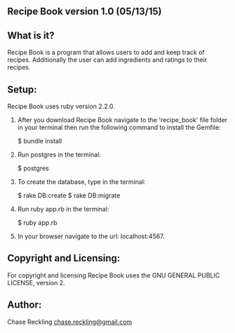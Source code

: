 Recipe Book version 1.0 (05/13/15)
-------------------

What is it?
-----------

Recipe Book is a program that allows users to add and keep track of recipes. Additionally the user can add ingredients and ratings to their recipes.

Setup:
------

Recipe Book uses ruby version 2.2.0.

1. After you download Recipe Book navigate to the 'recipe_book' file folder in your terminal then run the following command to install the Gemfile:

   $ bundle install
   
2. Run postgres in the terminal:

   $ postgres

3. To create the database, type in the terminal:
   
   $ rake DB:create
   $ rake DB:migrate

4. Run ruby app.rb in the terminal:

   $ ruby app.rb

5. In your browser navigate to the url: localhost:4567.

Copyright and Licensing:
------------------------

For copyright and licensing Recipe Book uses the GNU GENERAL PUBLIC LICENSE, version 2.

Author:
-------

Chase Reckling chase.reckling@gmail.com
